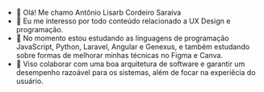 - 👋 Olá! Me chamo Antônio Lisarb Cordeiro Saraiva
- 👀 Eu me interesso por todo conteúdo relacionado a UX Design e programação.
- 🌱 No momento estou estudando as linguagens de programação JavaScript, Python, Laravel, Angular e Genexus, e também estudando sobre formas de melhorar minhas técnicas no Figma e Canva.
- 💞️ Viso colaborar com uma boa arquitetura de software e garantir um desempenho razoável para os sistemas, além de focar na experiêcia do usuário.

<!---
lisarb-saraiva/lisarb-saraiva is a ✨ special ✨ repository because its `README.md` (this file) appears on your GitHub profile.
You can click the Preview link to take a look at your changes.
--->
